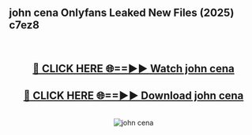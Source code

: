 <h2>john cena Onlyfans Leaked New Files (2025) c7ez8</h2>
<br>
<div align="center">
<h2><a href="https://mediafiles.top/john_cena&ref=git" rel="nofollow">🔴 CLICK HERE 🌐==►► Watch john cena</a></h2>
<h2><a href="https://mediafiles.top/john_cena&ref=git" rel="nofollow">🔴 CLICK HERE 🌐==►► Download john cena</a></h2>
<br>
<a href="https://mediafiles.top/john_cena&ref=git" rel="nofollow" data-target="animated-image.originalLink"><img src="https://i.ibb.co.com/xMMVF88/686577567.gif" alt="john cena" style="max-width: 100%; display: inline-block;" data-target="animated-image.originalImage"></a>
</div>
<br>
<br>